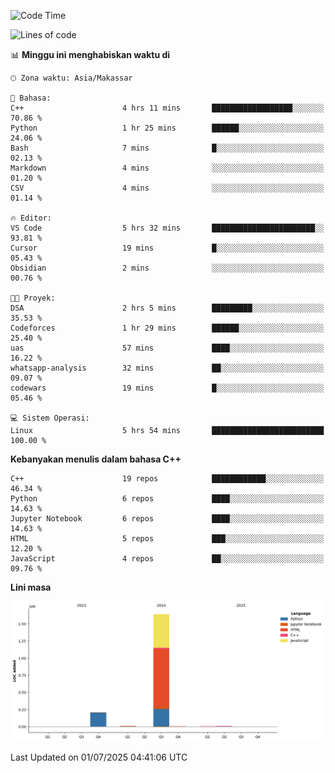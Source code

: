<!--START_SECTION:waka-->
![Code Time](http://img.shields.io/badge/Code%20Time-296%20hrs%2034%20mins-blue)

![Lines of code](https://img.shields.io/badge/Sejak%20Hello%20World%20aku%20telah%20menulis-1.9%20million%20baris%20kode-blue)

📊 **Minggu ini menghabiskan waktu di** 

```text
🕑︎ Zona waktu: Asia/Makassar

💬 Bahasa: 
C++                      4 hrs 11 mins       ██████████████████░░░░░░░   70.86 % 
Python                   1 hr 25 mins        ██████░░░░░░░░░░░░░░░░░░░   24.06 % 
Bash                     7 mins              █░░░░░░░░░░░░░░░░░░░░░░░░   02.13 % 
Markdown                 4 mins              ░░░░░░░░░░░░░░░░░░░░░░░░░   01.20 % 
CSV                      4 mins              ░░░░░░░░░░░░░░░░░░░░░░░░░   01.14 % 

🔥 Editor: 
VS Code                  5 hrs 32 mins       ███████████████████████░░   93.81 % 
Cursor                   19 mins             █░░░░░░░░░░░░░░░░░░░░░░░░   05.43 % 
Obsidian                 2 mins              ░░░░░░░░░░░░░░░░░░░░░░░░░   00.76 % 

🐱‍💻 Proyek: 
DSA                      2 hrs 5 mins        █████████░░░░░░░░░░░░░░░░   35.53 % 
Codeforces               1 hr 29 mins        ██████░░░░░░░░░░░░░░░░░░░   25.40 % 
uas                      57 mins             ████░░░░░░░░░░░░░░░░░░░░░   16.22 % 
whatsapp-analysis        32 mins             ██░░░░░░░░░░░░░░░░░░░░░░░   09.07 % 
codewars                 19 mins             █░░░░░░░░░░░░░░░░░░░░░░░░   05.46 % 

💻 Sistem Operasi: 
Linux                    5 hrs 54 mins       █████████████████████████   100.00 % 
```

**Kebanyakan menulis dalam bahasa C++** 

```text
C++                      19 repos            ████████████░░░░░░░░░░░░░   46.34 % 
Python                   6 repos             ████░░░░░░░░░░░░░░░░░░░░░   14.63 % 
Jupyter Notebook         6 repos             ████░░░░░░░░░░░░░░░░░░░░░   14.63 % 
HTML                     5 repos             ███░░░░░░░░░░░░░░░░░░░░░░   12.20 % 
JavaScript               4 repos             ██░░░░░░░░░░░░░░░░░░░░░░░   09.76 % 
```



**Lini masa**

![Lines of Code chart](https://raw.githubusercontent.com/yusuf601/yusuf601/main/assets/bar_graph.png)


 Last Updated on 01/07/2025 04:41:06 UTC
<!--END_SECTION:waka-->

